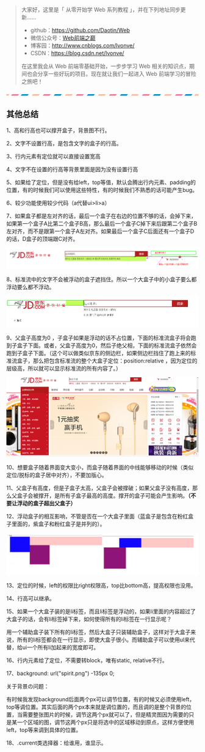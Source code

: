 >大家好，这里是「 从零开始学 Web 系列教程 」，并在下列地址同步更新......
>
> - github：https://github.com/Daotin/Web
> - 微信公众号：[Web前端之巅](https://github.com/Daotin/pic/raw/master/wx.jpg)
> - 博客园：http://www.cnblogs.com/lvonve/
> - CSDN：https://blog.csdn.net/lvonve/
>
> 在这里我会从 Web 前端零基础开始，一步步学习 Web 相关的知识点，期间也会分享一些好玩的项目。现在就让我们一起进入 Web 前端学习的冒险之旅吧！

![](https://github.com/Daotin/pic/raw/master/fgx.png)



## 其他总结



1、高和行高也可以撑开盒子，背景图不行。

2、文字不设置行高，是包含文字的盒子的行高。

3、行内元素有定位就可以直接设置宽高

4、文字不在设置的行高等背景里面是因为没有设置行高

5、如果给了定位，但是没有给left，top等值，默认会腾出行内元素、padding的位置，有的时候我们可以使用这些特性，有的时候我们不熟悉的话可能产生bug。

6、较少功能使用较少代码（a代替ui>li>a）

7、如果盒子都是左对齐的话，最后一个盒子在右边的位置不够的话，会掉下来，如果第一个盒子A比第二个盒子B高，那么最后一个盒子C掉下来后跟第二个盒子B左对齐，而不是跟第一个盒子A左对齐。如果最后一个盒子C后面还有一个盒子D的话，D盒子的顶端跟C对齐。

![](images/3.png)



8、标准流中的文字不会被浮动的盒子遮挡住。所以一个大盒子中的小盒子要么都浮动要么都不浮动。

![](images/4.png)



9、父盒子高度为0 ，子盒子如果是浮动的话不占位置，下面的标准流盒子将会跑到子盒子下面。或者，父盒子高度为0，然后子绝父相，下面的标准流盒子依然会跑到子盒子下面。（这个可以做类似京东的侧边栏，如果侧边栏挡住了跑上来的标准流盒子，那么把包含标准流的整个大盒子定位：position:relative ，因为定位的层级高，所以就可以显示标准流的所有内容了。）



![](images/5.png)



10、想要盒子随着界面变大变小，而盒子随着界面的中线能够移动的时候（类似定位/脱标的盒子居中对齐），不要加版心。

11、父盒子有高度，但是子盒子太高，父盒子会被撑破；如果父盒子没有高度，那么父盒子会被撑开，是所有子盒子最高的高度。撑开的盒子可能会产生影响。**（不要让浮动的盒子超出父盒子）**

12、浮动盒子的相互影响，不管是否在一个大盒子里面（蓝盒子是包含在粉红盒子里面的，紫盒子和粉红盒子是并列的）。



![](images/6.png)

 

13、定位的时候，left的权限比right权限高，top比bottom高，提高权限也没用。



14、行高可以继承。

15、如果一个大盒子装的是li标签，而且li标签是浮动的，如果li里面的内容超过了大盒子的话，会有li标签掉下来，如何使得所有的li标签在一行显示呢？

用一个辅助盒子装下所有的li标签，然后大盒子只装辅助盒子，这样对于大盒子来说，所有的li标签都会在一行显示，即使大盒子很小。而辅助盒子可以使用ul来代替，给ui一个所有li加起来的宽度即可。



16、行内元素给了定位，不需要转block，唯有static, relative不行。



17、background: url("spirit.png") -135px 0;

关于背景の问题：

有时候我发现background后面两个px可以调节位置，有的时候又必须使用left，top等调位置。其实后面的两个px本来就是调位置的，而且调的是整个背景的位置，当需要整张图片的时候，调节这两个px就可以了，但是精灵图因为需要的只是某一个区域的图，调节这两个px只是将选中的区域移动到原点，这样方便使用left，top等来调到具体的位置。

 

18、.current类选择器：给谁用，谁显示。









